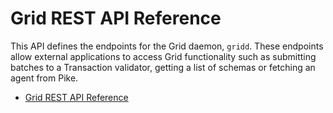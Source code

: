 # Grid REST API Reference

<!--
  Copyright 2018-2020 Cargill Incorporated
  Licensed under Creative Commons Attribution 4.0 International License
  https://creativecommons.org/licenses/by/4.0/
-->

This API defines the endpoints for the Grid daemon, `gridd`. These
endpoints allow external applications to access Grid functionality such as
submitting batches to a Transaction validator, getting a list of schemas or
fetching an agent from Pike.

* [Grid REST API Reference](/docs/0.1/api/)
